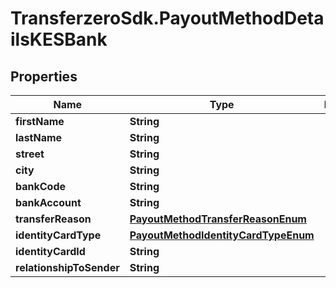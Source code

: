 # TransferzeroSdk.PayoutMethodDetailsKESBank

## Properties
Name | Type | Description | Notes
------------ | ------------- | ------------- | -------------
**firstName** | **String** |  | 
**lastName** | **String** |  | 
**street** | **String** |  | 
**city** | **String** |  | [optional] 
**bankCode** | **String** |  | 
**bankAccount** | **String** |  | 
**transferReason** | [**PayoutMethodTransferReasonEnum**](PayoutMethodTransferReasonEnum.md) |  | 
**identityCardType** | [**PayoutMethodIdentityCardTypeEnum**](PayoutMethodIdentityCardTypeEnum.md) |  | 
**identityCardId** | **String** |  | 
**relationshipToSender** | **String** |  | [optional] 



